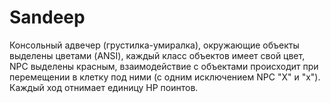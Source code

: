 # Sandeep
Консольный адвечер (грустилка-умиралка), окружающие объекты выделены цветами (ANSI), каждый класс объектов имеет свой цвет, NPC выделены красным, взаимодействие с объектами
происходит при перемещении в клетку под ними (с одним исключением NPC "X" и "x"). Каждый ход отнимает единицу HP поинтов.
